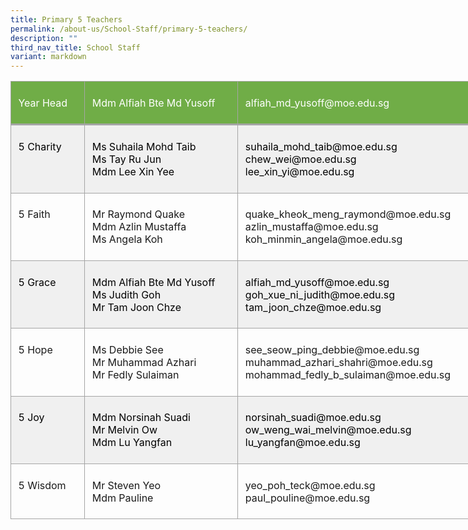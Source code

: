 ```yaml
---
title: Primary 5 Teachers
permalink: /about-us/School-Staff/primary-5-teachers/
description: ""
third_nav_title: School Staff
variant: markdown
---
```

<table style="width:610.0pt;border-collapse:collapse;mso-yfti-tbllook:1184;
 mso-padding-alt:0in 0in 0in 0in" width="813" cellpadding="0" cellspacing="0" border="0" class="MsoNormalTable"><tbody><tr style="mso-yfti-irow:0;mso-yfti-firstrow:yes;height:42.4pt"><td style="width:80.0pt;border:solid #A5A5A5 1.0pt;
  border-bottom:solid #A5A5A5 2.25pt;background:#70AD47;mso-background-themecolor:
  accent6;padding:5.75pt 8.6pt 5.75pt 8.6pt;height:42.4pt" valign="top" width="107"><p class="MsoNormal"><span style="color:white;mso-themecolor:background1">Year Head</span></p></td><td style="width:184.0pt;border-top:solid #A5A5A5 1.0pt;
  border-left:none;border-bottom:solid #A5A5A5 2.25pt;border-right:solid #A5A5A5 1.0pt;
  mso-border-left-alt:solid #A5A5A5 1.0pt;background:#70AD47;mso-background-themecolor:
  accent6;padding:5.75pt 8.6pt 5.75pt 8.6pt;height:42.4pt" valign="top" width="245"><p class="MsoNormal"><span style="color:white;mso-themecolor:background1">Mdm Alfiah&nbsp;Bte Md Yusoff</span></p></td><td style="width:346.0pt;border-top:solid #A5A5A5 1.0pt;
  border-left:none;border-bottom:solid #A5A5A5 2.25pt;border-right:solid #A5A5A5 1.0pt;
  mso-border-left-alt:solid #A5A5A5 1.0pt;background:#70AD47;mso-background-themecolor:
  accent6;padding:5.75pt 8.6pt 5.75pt 8.6pt;height:42.4pt" valign="top" width="461"><p class="MsoNormal"><span style="color:white;mso-themecolor:background1">alfiah_md_yusoff@moe.edu.sg</span></p></td></tr><tr style="mso-yfti-irow:1;height:42.4pt"><td style="width:80.0pt;border:solid #A5A5A5 1.0pt;
  border-top:none;mso-border-top-alt:solid #A5A5A5 2.25pt;background:#F0F0F0;
  padding:5.75pt 8.6pt 5.75pt 8.6pt;height:42.4pt" valign="top" width="107"><p class="MsoNormal"><span style="color:black;mso-color-alt:windowtext">5 Charity</span></p></td><td style="width:184.0pt;border-top:none;border-left:
  none;border-bottom:solid #A5A5A5 1.0pt;border-right:solid #A5A5A5 1.0pt;
  mso-border-top-alt:solid #A5A5A5 2.25pt;mso-border-left-alt:solid #A5A5A5 1.0pt;
  background:#F0F0F0;padding:5.75pt 8.6pt 5.75pt 8.6pt;height:42.4pt" valign="top" width="245"><p class="MsoNormal"><span style="color:black;mso-color-alt:windowtext">Ms&nbsp;Suhaila&nbsp;Mohd Taib</span><span style="color:black;mso-color-alt:windowtext;
  mso-ansi-language:EN-SG" lang="EN-SG"><br></span><span style="color:black;mso-color-alt:windowtext">Ms&nbsp;Tay Ru Jun<br>Mdm&nbsp;Lee&nbsp;Xin Yee</span></p></td><td style="width:346.0pt;border-top:none;border-left:
  none;border-bottom:solid #A5A5A5 1.0pt;border-right:solid #A5A5A5 1.0pt;
  mso-border-top-alt:solid #A5A5A5 2.25pt;mso-border-left-alt:solid #A5A5A5 1.0pt;
  background:#F0F0F0;padding:5.75pt 8.6pt 5.75pt 8.6pt;height:42.4pt" valign="top" width="461"><p class="MsoNormal"><span style="color:black;mso-color-alt:windowtext">suhaila_mohd_taib@moe.edu.sg<br>chew_wei@moe.edu.sg<br>lee_xin_yi@moe.edu.sg</span></p></td></tr><tr style="mso-yfti-irow:2;height:48.4pt"><td style="width:80.0pt;border:solid #A5A5A5 1.0pt;
  border-top:none;mso-border-top-alt:solid #A5A5A5 1.0pt;padding:5.75pt 8.6pt 5.75pt 8.6pt;
  height:48.4pt" valign="top" width="107"><p class="MsoNormal">5 Faith</p></td><td style="width:184.0pt;border-top:none;border-left:
  none;border-bottom:solid #A5A5A5 1.0pt;border-right:solid #A5A5A5 1.0pt;
  mso-border-top-alt:solid #A5A5A5 1.0pt;mso-border-left-alt:solid #A5A5A5 1.0pt;
  padding:5.75pt 8.6pt 5.75pt 8.6pt;height:48.4pt" valign="top" width="245"><p class="MsoNormal">Mr&nbsp;Raymond Quake<br>Mdm&nbsp;Azlin&nbsp;Mustaffa<br>Ms&nbsp;Angela&nbsp;Koh</p></td><td style="width:346.0pt;border-top:none;border-left:
  none;border-bottom:solid #A5A5A5 1.0pt;border-right:solid #A5A5A5 1.0pt;
  mso-border-top-alt:solid #A5A5A5 1.0pt;mso-border-left-alt:solid #A5A5A5 1.0pt;
  padding:5.75pt 8.6pt 5.75pt 8.6pt;height:48.4pt" valign="top" width="461"><p class="MsoNormal">quake_kheok_meng_raymond@moe.edu.sg<br>azlin_mustaffa@moe.edu.sg<br>koh_minmin_angela@moe.edu.sg</p></td></tr><tr style="mso-yfti-irow:3;height:40.0pt"><td style="width:80.0pt;border:solid #A5A5A5 1.0pt;
  border-top:none;mso-border-top-alt:solid #A5A5A5 1.0pt;background:#F0F0F0;
  padding:5.75pt 8.6pt 5.75pt 8.6pt;height:40.0pt" valign="top" width="107"><p class="MsoNormal"><span style="color:black;mso-color-alt:windowtext">5 Grace</span></p></td><td style="width:184.0pt;border-top:none;border-left:
  none;border-bottom:solid #A5A5A5 1.0pt;border-right:solid #A5A5A5 1.0pt;
  mso-border-top-alt:solid #A5A5A5 1.0pt;mso-border-left-alt:solid #A5A5A5 1.0pt;
  background:#F0F0F0;padding:5.75pt 8.6pt 5.75pt 8.6pt;height:40.0pt" valign="top" width="245"><p class="MsoNormal"><span style="color:black;mso-color-alt:windowtext">Mdm&nbsp;Alfiah&nbsp;Bte Md Yusoff<br>Ms&nbsp;Judith&nbsp;Goh<br>Mr&nbsp;Tam&nbsp;Joon Chze</span></p></td><td style="width:346.0pt;border-top:none;border-left:
  none;border-bottom:solid #A5A5A5 1.0pt;border-right:solid #A5A5A5 1.0pt;
  mso-border-top-alt:solid #A5A5A5 1.0pt;mso-border-left-alt:solid #A5A5A5 1.0pt;
  background:#F0F0F0;padding:5.75pt 8.6pt 5.75pt 8.6pt;height:40.0pt" valign="top" width="461"><p class="MsoNormal"><span style="color:black;mso-color-alt:windowtext">alfiah_md_yusoff@moe.edu.sg<br>goh_xue_ni_judith@moe.edu.sg<br>tam_joon_chze@moe.edu.sg</span></p></td></tr><tr style="mso-yfti-irow:4;height:55.9pt"><td style="width:80.0pt;border:solid #A5A5A5 1.0pt;
  border-top:none;mso-border-top-alt:solid #A5A5A5 1.0pt;padding:5.75pt 8.6pt 5.75pt 8.6pt;
  height:55.9pt" valign="top" width="107"><p class="MsoNormal">5 Hope</p></td><td style="width:184.0pt;border-top:none;border-left:
  none;border-bottom:solid #A5A5A5 1.0pt;border-right:solid #A5A5A5 1.0pt;
  mso-border-top-alt:solid #A5A5A5 1.0pt;mso-border-left-alt:solid #A5A5A5 1.0pt;
  padding:5.75pt 8.6pt 5.75pt 8.6pt;height:55.9pt" valign="top" width="245"><p class="MsoNormal">Ms&nbsp;Debbie&nbsp;See<br>Mr Muhammad&nbsp;Azhari<br>Mr&nbsp;Fedly&nbsp;Sulaiman</p></td><td style="width:346.0pt;border-top:none;border-left:
  none;border-bottom:solid #A5A5A5 1.0pt;border-right:solid #A5A5A5 1.0pt;
  mso-border-top-alt:solid #A5A5A5 1.0pt;mso-border-left-alt:solid #A5A5A5 1.0pt;
  padding:5.75pt 8.6pt 5.75pt 8.6pt;height:55.9pt" valign="top" width="461"><p class="MsoNormal">see_seow_ping_debbie@moe.edu.sg<br>muhammad_azhari_shahri@moe.edu.sg<br>mohammad_fedly_b_sulaiman@moe.edu.sg</p></td></tr><tr style="mso-yfti-irow:5;height:25.4pt"><td style="width:80.0pt;border:solid #A5A5A5 1.0pt;
  border-top:none;mso-border-top-alt:solid #A5A5A5 1.0pt;background:#F0F0F0;
  padding:5.75pt 8.6pt 5.75pt 8.6pt;height:25.4pt" valign="top" width="107"><p class="MsoNormal"><span style="color:black;mso-color-alt:windowtext">5 Joy</span></p></td><td style="width:184.0pt;border-top:none;border-left:
  none;border-bottom:solid #A5A5A5 1.0pt;border-right:solid #A5A5A5 1.0pt;
  mso-border-top-alt:solid #A5A5A5 1.0pt;mso-border-left-alt:solid #A5A5A5 1.0pt;
  background:#F0F0F0;padding:5.75pt 8.6pt 5.75pt 8.6pt;height:25.4pt" valign="top" width="245"><p class="MsoNormal"><span style="color:black;mso-color-alt:windowtext">Mdm&nbsp;Norsinah&nbsp;Suadi</span><span style="color:black;mso-color-alt:windowtext;mso-ansi-language:
  EN-SG" lang="EN-SG"><br></span><span style="color:black;mso-color-alt:windowtext">Mr&nbsp;Melvin&nbsp;Ow<br>Mdm&nbsp;Lu Yangfan</span></p></td><td style="width:346.0pt;border-top:none;border-left:
  none;border-bottom:solid #A5A5A5 1.0pt;border-right:solid #A5A5A5 1.0pt;
  mso-border-top-alt:solid #A5A5A5 1.0pt;mso-border-left-alt:solid #A5A5A5 1.0pt;
  background:#F0F0F0;padding:5.75pt 8.6pt 5.75pt 8.6pt;height:25.4pt" valign="top" width="461"><p class="MsoNormal"><span style="color:black;mso-color-alt:windowtext">norsinah_suadi@moe.edu.sg<br>ow_weng_wai_melvin@moe.edu.sg<br>lu_yangfan@moe.edu.sg</span></p></td></tr><tr style="mso-yfti-irow:6;mso-yfti-lastrow:yes;height:48.4pt"><td style="width:80.0pt;border:solid #A5A5A5 1.0pt;
  border-top:none;mso-border-top-alt:solid #A5A5A5 1.0pt;padding:5.75pt 8.6pt 5.75pt 8.6pt;
  height:48.4pt" valign="top" width="107"><p class="MsoNormal"><span style="mso-ansi-language:EN-SG" lang="EN-SG">5</span> Wisdom</p></td><td style="width:184.0pt;border-top:none;border-left:
  none;border-bottom:solid #A5A5A5 1.0pt;border-right:solid #A5A5A5 1.0pt;
  mso-border-top-alt:solid #A5A5A5 1.0pt;mso-border-left-alt:solid #A5A5A5 1.0pt;
  padding:5.75pt 8.6pt 5.75pt 8.6pt;height:48.4pt" valign="top" width="245"><p class="MsoNormal">Mr&nbsp;Steven Yeo<br>Mdm Pauline</p></td><td style="width:346.0pt;border-top:none;border-left:
  none;border-bottom:solid #A5A5A5 1.0pt;border-right:solid #A5A5A5 1.0pt;
  mso-border-top-alt:solid #A5A5A5 1.0pt;mso-border-left-alt:solid #A5A5A5 1.0pt;
  padding:5.75pt 8.6pt 5.75pt 8.6pt;height:48.4pt" valign="top" width="461"><p class="MsoNormal">yeo_poh_teck@moe.edu.sg<br>paul_pouline@moe.edu.sg</p></td></tr></tbody></table>